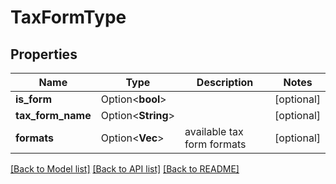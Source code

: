 # TaxFormType

## Properties

Name | Type | Description | Notes
------------ | ------------- | ------------- | -------------
**is_form** | Option<**bool**> |  | [optional]
**tax_form_name** | Option<**String**> |  | [optional]
**formats** | Option<**Vec<String>**> | available tax form formats | [optional]

[[Back to Model list]](../README.md#documentation-for-models) [[Back to API list]](../README.md#documentation-for-api-endpoints) [[Back to README]](../README.md)
